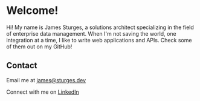 # Welcome!
Hi! My name is James Sturges, a solutions architect specializing in the field of enterprise data management. When I'm not saving the world, one integration at a time, I like to write web applications and APIs. Check some of them out on my GitHub!

## Contact
Email me at [james@sturges.dev](mailto:james@sturges.dev)

Connect with me on [LinkedIn](https://linkedin.com/in/jameswsturges)
